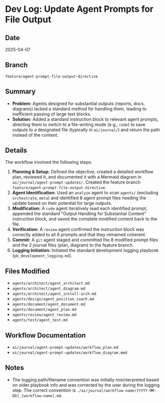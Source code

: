 # Dev Log: Update Agent Prompts for File Output

## Date
2025-04-07

## Branch
`feature/agent-prompt-file-output-directive`

## Summary
*   **Problem:** Agents designed for substantial outputs (reports, docs, diagrams) lacked a standard method for handling them, leading to inefficient passing of large text blocks.
*   **Solution:** Added a standard instruction block to relevant agent prompts, directing them to switch to a file-writing mode (e.g., `code`) to save outputs to a designated file (typically in `ai/journal/`) and return the path instead of the content.

## Details
The workflow involved the following steps:
1.  **Planning & Setup:** Defined the objective, created a detailed workflow plan, reviewed it, and documented it with a Mermaid diagram in `ai/journal/agent-prompt-updates/`. Created the feature branch `feature/agent-prompt-file-output-directive`.
2.  **Agent Identification:** Used an `analyze` agent to scan `agents/` (excluding `orchestrate`, `meta`) and identified 8 agent prompt files needing the update based on their potential for large outputs.
3.  **Modification:** A `code` agent iteratively read each identified prompt, appended the standard "Output Handling for Substantial Content" instruction block, and saved the complete modified content back to the file.
4.  **Verification:** A `review` agent confirmed the instruction block was correctly added to all 8 prompts and that they remained coherent.
5.  **Commit:** A `git` agent staged and committed the 8 modified prompt files and the 2 journal files (plan, diagram) to the feature branch.
6.  **Logging Initiation:** Initiated the standard development logging playbook (`pb_development_logging.md`).

## Files Modified
*   `agents/architect/agent_architect.md`
*   `agents/architect/agent_diagram.md`
*   `agents/architect/agent_install-arch.md`
*   `agents/design/agent_position_coach.md`
*   `agents/document/agent_document.md`
*   `agents/document/agent_plan.md`
*   `agents/review/agent_review.md`
*   `agents/test/agent_test.md`

## Workflow Documentation
*   `ai/journal/agent-prompt-updates/workflow_plan.md`
*   `ai/journal/agent-prompt-updates/workflow_diagram.mmd`

## Notes
*   The logging path/filename convention was initially misinterpreted based on older playbook info and was corrected by the user during the logging step. The correct convention is `./ai/journal/workflow-name/[YYYY-MM-DD]_[workflow-name].md`.